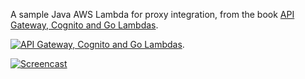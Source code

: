 A sample Java AWS Lambda for proxy integration, from the book [API Gateway, Cognito and Go Lambdas](https://www.amazon.com/dp/B083F6H78S).

[![API Gateway, Cognito and Go Lambdas](https://www.cloud-guides.com/api-gateway-cognito-golang-lambda-book.png)](https://www.amazon.com/dp/B083F6H78S).

[![Screencast](https://www.cloud-guides.com/api-gateway-cognito-java-lambda.png)](https://youtu.be/PIcIxf5INOQ)
